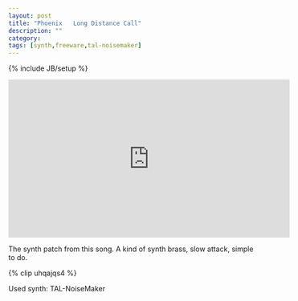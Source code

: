 ```yaml
---
layout: post
title: "Phoenix   Long Distance Call"
description: ""
category: 
tags: [synth,freeware,tal-noisemaker]
---
```

{% include JB/setup %}

<iframe width="560" height="315" src="https://www.youtube.com/embed/owD3d1S0LFg" frameborder="0" allowfullscreen></iframe>

The synth patch from this song. A kind of synth brass, slow attack, simple to do.

{% clip uhqajqs4 %}

Used synth: TAL-NoiseMaker
